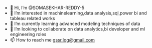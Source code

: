 - 👋 Hi, I’m @SOMASEKHAR-REDDY-5
- 👀 I’m interested in machinelearning,data analysis,sql,power bi and tableau related works
- 🌱 I’m currently learning advanced modeling techniques of data 
- 💞️ I’m looking to collaborate on data analytics,bi developer and ml engineering roles
- 📫 How to reach me gssr.log@gmail.com

<!---
SOMASEKHAR-REDDY-5/SOMASEKHAR-REDDY-5 is a ✨ special ✨ repository because its `README.md` (this file) appears on your GitHub profile.
You can click the Preview link to take a look at your changes.
--->
